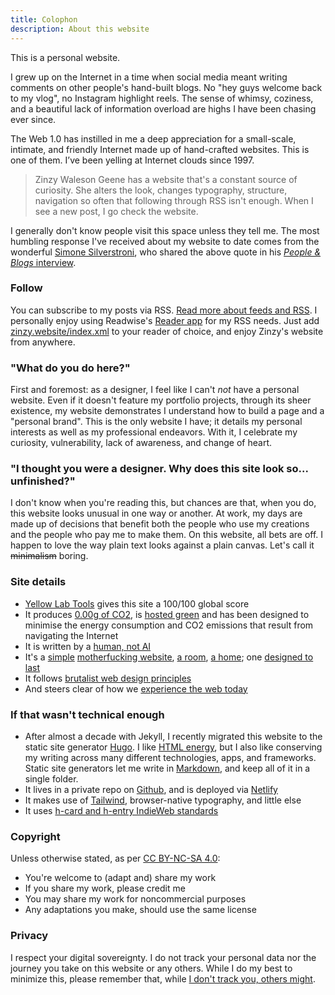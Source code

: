 ```yaml
---
title: Colophon
description: About this website
---
```


This is a personal website.

I grew up on the Internet in a time when social media meant writing comments on other people's hand-built blogs. No "hey guys welcome back to my vlog", no Instagram highlight reels. The sense of whimsy, coziness, and a beautiful lack of information overload are highs I have been chasing ever since.

The Web 1.0 has instilled in me a deep appreciation for a small-scale, intimate, and friendly Internet made up of hand-crafted websites. This is one of them. I’ve been yelling at Internet clouds since 1997.

> Zinzy Waleson Geene has a website that's a constant source of curiosity. She alters the look, changes typography, structure, navigation so often that following through RSS isn't enough. When I see a new post, I go check the website.

I generally don't know people visit this space unless they tell me. The most humbling response I've received about my website to date comes from the wonderful [Simone Silverstroni](https://minutestomidnight.co.uk/), who shared the above quote in his [_People & Blogs_ interview](https://manuelmoreale.com/pb-simone-silvestroni).

### Follow

You can subscribe to my posts via RSS. [Read more about feeds and RSS](https://aboutfeeds.com/). I personally enjoy using Readwise's [Reader app](https://readwise.io/read) for my RSS needs. Just add [zinzy.website/index.xml](https://zinzy.website/index.xml) to your reader of choice, and enjoy Zinzy's website from anywhere.

### "What do you do here?"

First and foremost: as a designer, I feel like I can't _not_ have a personal website. Even if it doesn't feature my portfolio projects, through its sheer existence, my website demonstrates I understand how to build a page and a "personal brand". This is the only website I have; it details my personal interests as well as my professional endeavors. With it, I celebrate my curiosity, vulnerability, lack of awareness, and change of heart.

### "I thought you were a designer. Why does this site look so... unfinished?"

I don't know when you're reading this, but chances are that, when you do, this website looks unusual in one way or another. At work, my days are made up of decisions that benefit both the people who use my creations and the people who pay me to make them. On this website, all bets are off. I happen to love the way plain text looks against a plain canvas. Let's call it ~~minimalism~~ boring.

### Site details

- [Yellow Lab Tools](https://yellowlab.tools/result/got2ipv3ap) gives this site a 100/100 global score
- It produces [0.00g of CO2](https://www.websitecarbon.com/website/zinzy-website/), is [hosted green](https://www.thegreenwebfoundation.org/green-web-check/?url=https%3A%2F%2Fzinzy.website) and has been designed to minimise the energy consumption and CO2 emissions that result from navigating the Internet
- It is written by a [human, not AI](https://notbyai.fyi/)
- It's a [simple](https://anthonyhobday.com/books/simpledesign/) [motherfucking website](https://motherfuckingwebsite.com/), [a room](https://a-website-is-a-room.net/), [a home](https://nicochilla.com/my-website-as-a-home/); one [designed to last](https://jeffhuang.com/designed_to_last/)
- It follows [brutalist web design principles](https://brutalist-web.design/)
- And steers clear of how we [experience the web today](https://how-i-experience-web-today.com/)

### If that wasn't technical enough

- After almost a decade with Jekyll, I recently migrated this website to the static site generator [Hugo](https://gohugo.io/). I like [HTML energy](https://html.energy/), but I also like conserving my writing across many different technologies, apps, and frameworks. Static site generators let me write in [Markdown](https://www.markdownguide.org/), and keep all of it in a single folder.
- It lives in a private repo on [Github](https://github.com/zinzy), and is deployed via [Netlify](https://www.netlify.com/)
- It makes use of [Tailwind](https://tailwindcss.com/), browser-native typography, and little else
- It uses [h-card and h-entry IndieWeb standards](https://spec.indieweb.org/)

### Copyright

Unless otherwise stated, as per [CC BY-NC-SA 4.0](http://creativecommons.org/licenses/by-nc-sa/4.0/?ref=chooser-v1):

- You're welcome to (adapt and) share my work
- If you share my work, please credit me
- You may share my work for noncommercial purposes
- Any adaptations you make, should use the same license

### Privacy

I respect your digital sovereignty. I do not track your personal data nor the journey you take on this website or any others. While I do my best to minimize this, please remember that, while [I don't track you, others might](https://www.zylstra.org/blog/2020/01/i-dont-track-you-here-but-others-might/).
